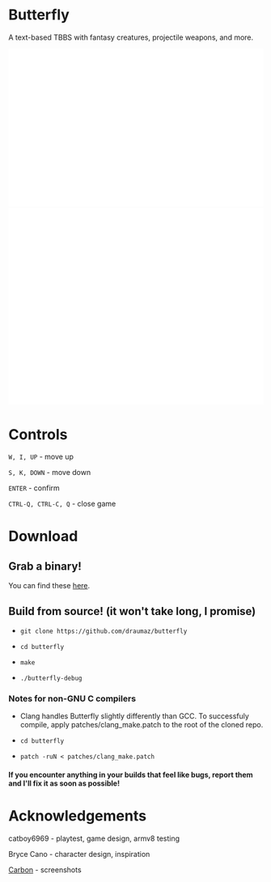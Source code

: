 # Butterfly

A text-based TBBS with fantasy creatures, projectile weapons, and more.

![Screenie](https://github.com/draumaz/butterfly/raw/main/media/btf-main.svg "Game screen")
![Weapon](https://github.com/draumaz/butterfly/raw/main/media/btf-item.svg "Item screen")

# Controls

```W, I, UP``` - move up

```S, K, DOWN``` - move down

```ENTER``` - confirm

```CTRL-Q, CTRL-C, Q``` - close game

# Download

## Grab a binary!
  You can find these <a href="https://github.com/draumaz/butterfly/releases/latest">here</a>.

## Build from source! (it won't take long, I promise)

- ```git clone https://github.com/draumaz/butterfly```

- ```cd butterfly```

- ```make```

- ```./butterfly-debug```

### Notes for non-GNU C compilers

- Clang handles Butterfly slightly differently than GCC. To successfuly compile, apply patches/clang_make.patch to the root of the cloned repo.

- ```cd butterfly```

- ```patch -ruN < patches/clang_make.patch```

#### If you encounter anything in your builds that feel like bugs, report them and I'll fix it as soon as possible!

# Acknowledgements

catboy6969 - playtest, game design, armv8 testing

Bryce Cano - character design, inspiration

<a href="https://carbon.now.sh/">Carbon</a> - screenshots
